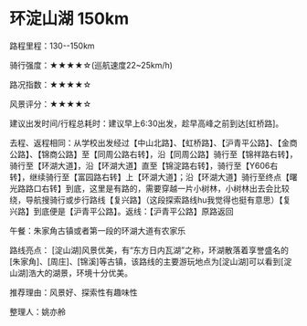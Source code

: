 # 环淀山湖 150km

路程里程：130--150km

骑行强度：★★★★☆(巡航速度22\~25km/h)

路况指数：★★★★☆

风景评分：★★★★☆

建议出发时间/行程总耗时：建议早上6:30出发，趁早高峰之前到达\[虹桥路]。

去程、返程相同：从学校出发经过【中山北路】、【虹桥路】、【沪青平公路】、【金商公路】、【锦商公路】至【同周公路右转】，沿【同周公路】骑行至【锦祥路右转】，骑行至【环湖大道】，沿【环湖大道】直至【锦淀路右转】，骑行至【Y606右转】，继续骑行至【富园路右转】上【环湖大道】；沿【环湖大道】骑行至终点【曙光路路口右转】到底，这里是有路的，需要穿越一片小树林，小树林出去会比较绕，导航搜骑行或步行路线【复兴路】（这段探索路线hu我觉得也挺有意思）【复兴路】到底便是【沪青平公路】。返线：【沪青平公路】原路返回

午餐：朱家角古镇或者第一段的环湖大道有农家乐

路线亮点： \[淀山湖]风景优美，有“东方日内瓦湖”之称，环湖散落着享誉盛名的\[朱家角]、\[周庄]、\[锦溪]等古镇，该路线的主要游玩地点为\[淀山湖]可以看到\[淀山湖]浩大的湖景，环境十分优美。

推荐理由：风景好、探索性有趣味性

整理人：姚亦舲
